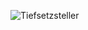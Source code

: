 
![Tiefsetzsteller](https://github.com/user-attachments/assets/94fad8cf-abf2-46cc-ae99-0fdace0b751f)
